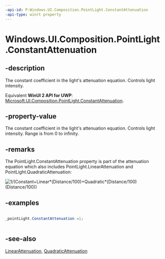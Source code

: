 ```yaml
---
-api-id: P:Windows.UI.Composition.PointLight.ConstantAttenuation
-api-type: winrt property
---
```


<!-- Property syntax
public float ConstantAttenuation { get;  set; }
-->

# Windows.UI.Composition.PointLight.ConstantAttenuation

## -description
The constant coefficient in the light's attenuation equation. Controls light intensity.

Equivalent **WinUI 2 API for UWP**: [Microsoft.UI.Composition.PointLight.ConstantAttenuation](/windows/winui/api/microsoft.ui.composition.pointlight.constantattenuation).

## -property-value
The constant coefficient in the light's attenuation equation. Controls light intensity. Range is from 0 to infinity.

## -remarks
The PointLight.ConstantAttenuation property is part of the attenuation equation which also includes PointLight.LinearAttenuation and PointLight.QuadraticAttenuation:

<img src="images/attenuationequation.png" alt="1/(Constant+Linear*(Distance/100)+Quadratic*(Distance/100)(Distance/100))" />

## -examples
```csharp

_pointLight.ConstantAttenuation =1; 
         
```



## -see-also
[LinearAttenuation](pointlight_linearattenuation.md), [QuadraticAttenuation](pointlight_quadraticattenuation.md)
